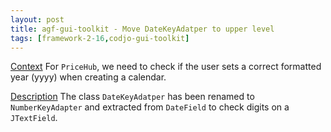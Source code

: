 ```yaml
---
layout: post
title: agf-gui-toolkit - Move DateKeyAdatper to upper level
tags: [framework-2-16,codjo-gui-toolkit]
---
```

<u>Context</u>
For ```PriceHub```, we need to check if the user sets a correct formatted year (yyyy) when creating a calendar.

<u>Description</u>
The class ```DateKeyAdatper``` has been renamed to ```NumberKeyAdapter``` and extracted from ```DateField``` to check digits on a ```JTextField```.